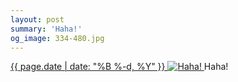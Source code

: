 ```yaml
---
layout: post
summary: 'Haha!'
og_image: 334-480.jpg
---
```


<p>
 <time>
  <a href="/334">
   {{ page.date | date: "%B %-d, %Y" }}
  </a>
 </time>
 <a href="/334">
  <img alt="Haha!" sizes="(min-width: 700px) 50vw, calc(100vw - 2rem)" src="{{ site.assets_url }}/334-240.jpg" srcset="{{ site.assets_url }}/334-480.jpg 480w, {{ site.assets_url }}/334-360.jpg 360w, {{ site.assets_url }}/334-240.jpg 240w, {{ site.assets_url }}/334-120.jpg 120w"/>
 </a>
 <span>
  Haha!
 </span>
</p>
